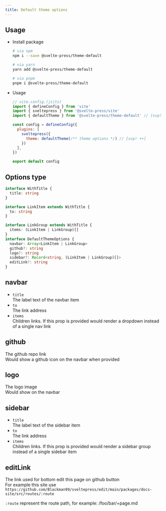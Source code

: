 ```yaml
---
title: Default theme options
---
```


## Usage

* Install package
  ```sh
  # via npm
  npm i --save @svelte-press/theme-default

  # via yarn
  yarn add @svelte-press/theme-default

  # via pnpm
  pnpm i @svelte-press/theme-default
  ```
* Usage
  ```js
  // vite.config.(js|ts)
  import { defineConfig } from 'vite'
  import { sveltepress } from '@svelte-press/vite'
  import { defaultTheme } from '@svelte-press/theme-default' // [svp! ++]

  const config = defineConfig({
    plugins: [
      sveltepress({
        theme: defaultTheme(/** theme options */) // [svp! ++]
      })
    ],
  })

  export default config
  ```

## Options type

```ts
interface WithTitle {
  title: string
}

interface LinkItem extends WithTitle {
  to: string
}

interface LinkGroup extends WithTitle {
  items: (LinkItem | LinkGroup)[]
}
interface DefaultThemeOptions {
  navbar: Array<LinkItem | LinkGroup>
  github?: string
  logo?: string
  sidebar?: Record<string, (LinkItem | LinkGroup)[]>
  editLink?: string
}
```

## navbar

* `title`  
  The label text of the navbar item
* `to`  
  The link address
* `items`  
  Children links. If this prop is provided would render a dropdown instead of a single nav link

## github
The github repo link  
Would show a github icon on the navbar when provided

## logo

The logo image  
Would show on the navbar 

## sidebar

* `title`  
  The label text of the sidebar item
* `to`  
  The link address
* `items`  
  Children links. If this prop is provided would render a sidebar group instead of a single sidebar item

## editLink

The link used for bottom edit this page on github button  
For example this site use `https://github.com/Blackman99/sveltepress/edit/main/packages/docs-site/src/routes/:route`

`:route` represent the route path, for example: /foo/bar/+page.md